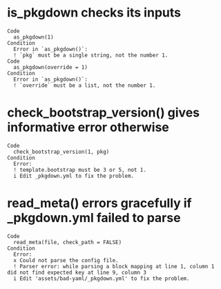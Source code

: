 # is_pkgdown checks its inputs

    Code
      as_pkgdown(1)
    Condition
      Error in `as_pkgdown()`:
      ! `pkg` must be a single string, not the number 1.
    Code
      as_pkgdown(override = 1)
    Condition
      Error in `as_pkgdown()`:
      ! `override` must be a list, not the number 1.

# check_bootstrap_version() gives informative error otherwise

    Code
      check_bootstrap_version(1, pkg)
    Condition
      Error:
      ! template.bootstrap must be 3 or 5, not 1.
      i Edit _pkgdown.yml to fix the problem.

# read_meta() errors gracefully if _pkgdown.yml failed to parse

    Code
      read_meta(file, check_path = FALSE)
    Condition
      Error:
      x Could not parse the config file.
      ! Parser error: while parsing a block mapping at line 1, column 1 did not find expected key at line 9, column 3
      i Edit 'assets/bad-yaml/_pkgdown.yml' to fix the problem.

